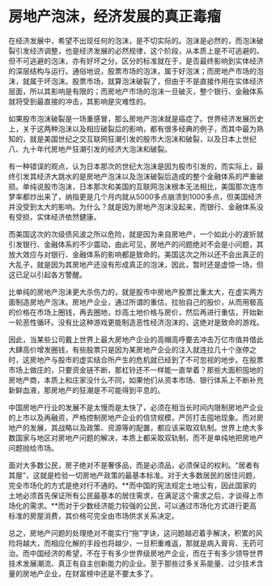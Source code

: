 房地产泡沫，经济发展的真正毒瘤
====



在经济发展中，希望不出现任何的泡沫，是不切实际的。泡沫是必然的，而泡沫破裂引发经济调整，也是经济发展的必然规律，这个阶段，从本质上是不可逃避的。但不可逃避的泡沫，亦有好坏之分。区分的标准就在于，是否最终影响到实体经济的深层结构与运行。通俗地说，股票市场的泡沫，属于好泡沫；而房地产市场的泡沫，就属于坏泡沫。股票市场，就算泡沫破裂了，但由于不是直接作用在实体经济层面，所以其影响是有限的；而房地产市场的泡沫一旦破灭，整个银行、金融体系就将受到最直接的冲击，其影响是灾难性的。

如果股市泡沫破裂是一场重感冒，那么房地产泡沫就是癌症了。世界经济发展历史上，关于这两种泡沫以及相应破裂后的影响，都有很多经典的例子，而其中最为熟知的，就是美国世纪之交互联网狂潮引发的股市大泡沫和破裂，以及日本上世纪八、九十年代房地产狂潮引发的经济大泡沫和破裂。

有一种错误的观点，认为日本那次的世纪大泡沫是因为股市引发的，而实际上，最终引发其经济大跳水的是房地产泡沫以及泡沫破裂后造成的整个金融体系的严重破损。单纯说股市泡沫，日本那次和美国的互联网泡沫根本无法相比，美国那次连市梦率都炒出来了，纳指更是几个月内就从5000多点崩溃到1000多点，但美国经济并没受到太大的影响。为什么？就是因为房地产泡沫没起来，而银行、金融体系没有受损，实体经济依然健康。

而美国这次的次级债风波之所以危险，就是因为来自房地产，一个如此小的波折就引发银行、金融体系的不少震动，由此可见，房地产的问题绝对不会是小问题，其放大效应与对银行、金融体系的影响都是致命的。美国这次之所以还不会出真正的大乱子，就是因为其房地产还没有形成真正的泡沫，因此，暂时还是虚惊一场，但这已足以引起各方警醒。

比单纯的房地产泡沫更大杀伤力的，就是股市中房地产股票比重太大，在虚实两方面制造房地产泡沫。房地产企业，通过所谓的重估，拉抬自己的股价，从而用极高的价格在市场上圈钱，再去圈地，炒高土地价格与房价，然后再进行重估，开始新一轮恶性循环。没有比这种游戏更能制造恶性经济泡沫的，这绝对是致命的游戏。

因此，当某些公司戴上世界上最大房地产企业的高帽高呼要去冲击万亿市值并借此大肆高价增发圈钱，有些股票只是因为某房地产企业的注入就连拉几十个涨停之时，这房地产与股市的虚实结合所产生的危机就已经到了不可忽视的地步。在股票市场上做庄的，只要资金链不断，那杠铃还不一样能一直举着？那些大面积囤地的房地产商，本质上和庄家没什么不同，如果他们从资本市场、银行体系上不断补充新鲜血液，那房地产的狂潮是不可能得到平息的。

中国房地产行业的发展不是太慢而是太快了，必须在相当长时间内限制房地产企业的上市以及再融资，严格控制房地产企业的信贷规模，严厉打击囤地现象。而对房地产的发展，其战略以及政策、资源等的配置，都应该采取双轨制。世界上绝大多数国家与地区对房地产问题的解决，本质上都采取双轨制，而不是单纯地把房地产问题抛给市场。

面对大多数公民，房子绝对不是奢侈品，而是必须品，必须保证的权利。“居者有其屋”，这就是检验一切房地产政策的最基本标准。对于大多数居民的居住问题，完全市场化的方式是绝对行不通的。**而中国的宪法规定土地公有，因此国家的土地必须首先保证所有公民最基本的居住需求，在满足这个需求之后，才谈得上市场化的需求。**而对于少数经济能力较强的公民，可以通过市场化方式进行更高标准的房屋消费，其价格可完全由市场供求关系决定。

总之，房地产问题的处理绝对不能实行“拖”字诀，这问题越迟着手解决，积累的风险将越大，而相应化解的手段也将越少，一旦积重难返，那就是病入膏肓、无药可治。而中国经济的希望，不在于有多少世界级房地产企业，而在于有多少领导世界技术发展潮流、真正有自主创新能力的企业。至于那些过多关系能量、过少技术含量的房地产企业，在财富榜中还是不要太多了。
